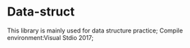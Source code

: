 # Data-struct
This library is mainly used for data structure practice;
Compile environment:Visual Stdio 2017;
